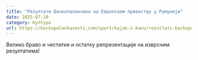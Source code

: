 ```yaml
---
title: "Резултати Бачкопаланчана на Европском првенству у Румунији"
date: 2025-07-10
category: Култура
url: https://backapalankavesti.com/sport/kajak-i-kanu/rezultati-backopalancana-na-evropskom-prvenstvu-u-rumuniji/
---
```


Велико браво и честитке и остатку репрезентације на изврсним резултатима!
